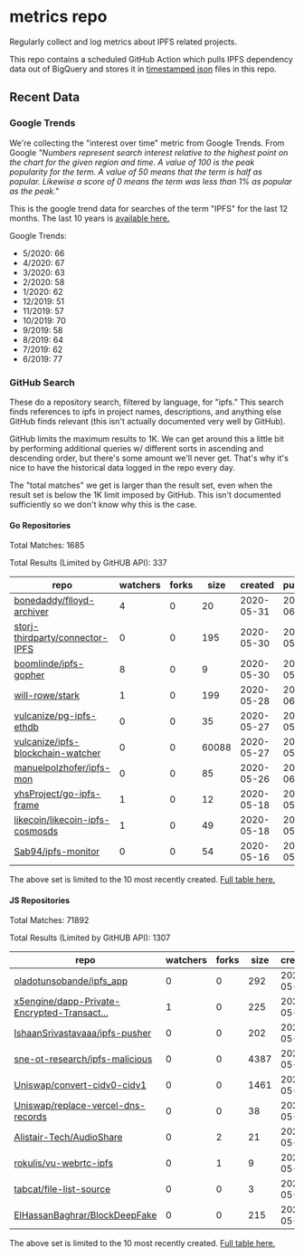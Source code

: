 # metrics repo

Regularly collect and log metrics about IPFS related projects.

This repo contains a scheduled GitHub Action which pulls IPFS dependency data out of BigQuery and stores it 
in [timestamped json](./logs) files in this repo.

## Recent Data

### Google Trends

We're collecting the "interest over time" metric from Google Trends. From Google *"Numbers 
represent search interest relative to the highest point on the chart for the given region and 
time. A value of 100 is the peak popularity for the term. A value of 50 means that the term is 
half as popular. Likewise a score of 0 means the term was less than 1% as popular as the peak."*

This is the google trend data for searches of the term "IPFS" for the
last 12 months. The last 10 years is [available here.](./results/google-trends.md)



Google Trends:
*  5/2020: 66
*  4/2020: 67
*  3/2020: 63
*  2/2020: 58
*  1/2020: 62
*  12/2019: 51
*  11/2019: 57
*  10/2019: 70
*  9/2019: 58
*  8/2019: 64
*  7/2019: 62
*  6/2019: 77

### GitHub Search

These do a repository search, filtered by language, for "ipfs." This search
finds references to ipfs in project names, descriptions, and anything else
GitHub finds relevant (this isn't actually documented very well by GitHub).

GitHub limits the maximum results to 1K. We can get around this a little bit
by performing additional queries w/ different sorts in ascending and descending
order, but there's some amount we'll never get. That's why it's nice to have
the historical data logged in the repo every day.

The "total matches" we get is larger than the result set, even when the result
set is below the 1K limit imposed by GitHub. This isn't documented sufficiently
so we don't know why this is the case.

#### Go Repositories

Total Matches: 1685

Total Results (Limited by GitHUB API): 337

| repo | watchers | forks | size | created | pushed |
| ---- | -------- | ----- | ---- | ------- | ------ |
| [bonedaddy/flloyd-archiver](https://github.com/bonedaddy/flloyd-archiver)| 4 | 0 | 20| 2020-05-31 | 2020-06-01 |
| [storj-thirdparty/connector-IPFS](https://github.com/storj-thirdparty/connector-IPFS)| 0 | 0 | 195| 2020-05-30 | 2020-05-30 |
| [boomlinde/ipfs-gopher](https://github.com/boomlinde/ipfs-gopher)| 8 | 0 | 9| 2020-05-30 | 2020-05-31 |
| [will-rowe/stark](https://github.com/will-rowe/stark)| 1 | 0 | 199| 2020-05-28 | 2020-06-01 |
| [vulcanize/pg-ipfs-ethdb](https://github.com/vulcanize/pg-ipfs-ethdb)| 0 | 0 | 35| 2020-05-27 | 2020-05-30 |
| [vulcanize/ipfs-blockchain-watcher](https://github.com/vulcanize/ipfs-blockchain-watcher)| 0 | 0 | 60088| 2020-05-27 | 2020-05-30 |
| [manuelpolzhofer/ipfs-mon](https://github.com/manuelpolzhofer/ipfs-mon)| 0 | 0 | 85| 2020-05-26 | 2020-06-01 |
| [yhsProject/go-ipfs-frame](https://github.com/yhsProject/go-ipfs-frame)| 1 | 0 | 12| 2020-05-18 | 2020-05-19 |
| [likecoin/likecoin-ipfs-cosmosds](https://github.com/likecoin/likecoin-ipfs-cosmosds)| 1 | 0 | 49| 2020-05-18 | 2020-05-18 |
| [Sab94/ipfs-monitor](https://github.com/Sab94/ipfs-monitor)| 0 | 0 | 54| 2020-05-16 | 2020-05-31 |


The above set is limited to the 10 most recently created. 
[Full table here.](./results/repo_search_go.md)

#### JS Repositories

Total Matches: 71892

Total Results (Limited by GitHUB API): 1307

| repo | watchers | forks | size | created | pushed |
| ---- | -------- | ----- | ---- | ------- | ------ |
| [oladotunsobande/ipfs_app](https://github.com/oladotunsobande/ipfs_app)| 0 | 0 | 292| 2020-05-29 | 2020-05-29 |
| [x5engine/dapp-Private-Encrypted-Transact...](https://github.com/x5engine/dapp-Private-Encrypted-Transaction)| 1 | 0 | 225| 2020-05-27 | 2020-05-28 |
| [IshaanSrivastavaaa/ipfs-pusher](https://github.com/IshaanSrivastavaaa/ipfs-pusher)| 0 | 0 | 202| 2020-05-27 | 2020-05-27 |
| [sne-ot-research/ipfs-malicious](https://github.com/sne-ot-research/ipfs-malicious)| 0 | 0 | 4387| 2020-05-26 | 2020-05-28 |
| [Uniswap/convert-cidv0-cidv1](https://github.com/Uniswap/convert-cidv0-cidv1)| 0 | 0 | 1461| 2020-05-26 | 2020-05-26 |
| [Uniswap/replace-vercel-dns-records](https://github.com/Uniswap/replace-vercel-dns-records)| 0 | 0 | 38| 2020-05-26 | 2020-05-27 |
| [Alistair-Tech/AudioShare](https://github.com/Alistair-Tech/AudioShare)| 0 | 2 | 21| 2020-05-26 | 2020-06-01 |
| [rokulis/vu-webrtc-ipfs](https://github.com/rokulis/vu-webrtc-ipfs)| 0 | 1 | 9| 2020-05-24 | 2020-05-25 |
| [tabcat/file-list-source](https://github.com/tabcat/file-list-source)| 0 | 0 | 3| 2020-05-24 | 2020-05-24 |
| [ElHassanBaghrar/BlockDeepFake](https://github.com/ElHassanBaghrar/BlockDeepFake)| 0 | 0 | 215| 2020-05-24 | 2020-05-24 |


The above set is limited to the 10 most recently created. 
[Full table here.](./results/repo_search_js.md)
